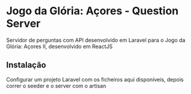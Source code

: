 # Jogo da Glória: Açores - Question Server
Servidor de perguntas com API desenvolvido em Laravel para o Jogo da Glória: Açores II, desenvolvido em ReactJS
 
 ## Instalação
 Configurar um projeto Laravel com os ficheiros aqui disponíveis, depois correr o seeder e o server com o artisan
